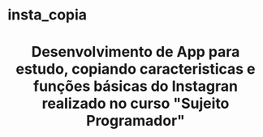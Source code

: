 # insta_copia
<div align="center">
<h1 align="center">Desenvolvimento de App para estudo, copiando caracteristicas e funções básicas do Instagran realizado no curso "Sujeito Programador"</h1>
</div>
<div align="center">
  <img src=" " height ="" width="">
</div>
